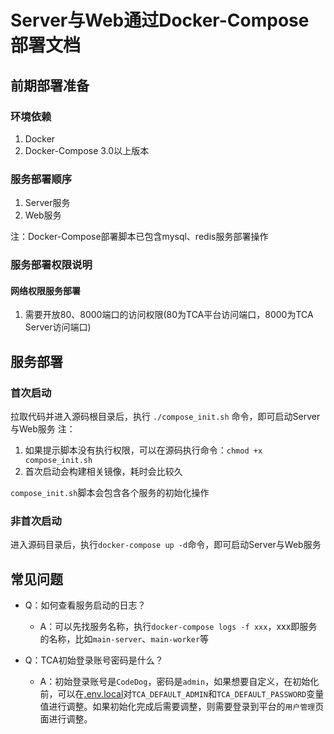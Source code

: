 # Server与Web通过Docker-Compose部署文档
## 前期部署准备
### 环境依赖
1. Docker
2. Docker-Compose 3.0以上版本

### 服务部署顺序
1. Server服务
2. Web服务

注：Docker-Compose部署脚本已包含mysql、redis服务部署操作

### 服务部署权限说明
#### 网络权限服务部署
1. 需要开放80、8000端口的访问权限(80为TCA平台访问端口，8000为TCA Server访问端口)

## 服务部署

### 首次启动
拉取代码并进入源码根目录后，执行 ``./compose_init.sh`` 命令，即可启动Server与Web服务
注：
1. 如果提示脚本没有执行权限，可以在源码执行命令：``chmod +x compose_init.sh``
2. 首次启动会构建相关镜像，耗时会比较久

``compose_init.sh``脚本会包含各个服务的初始化操作

### 非首次启动
进入源码目录后，执行``docker-compose up -d``命令，即可启动Server与Web服务

## 常见问题
- Q：如何查看服务启动的日志？
  - A：可以先找服务名称，执行``docker-compose logs -f xxx``，xxx即服务的名称，比如``main-server``、``main-worker``等

- Q：TCA初始登录账号密码是什么？
  - A：初始登录账号是``CodeDog``，密码是``admin``，如果想要自定义，在初始化前，可以在[.env.local](https://github.com/Tencent/CodeAnalysis/blob/main/server/dockerconfs/.env.local)对``TCA_DEFAULT_ADMIN``和``TCA_DEFAULT_PASSWORD``变量值进行调整。如果初始化完成后需要调整，则需要登录到平台的``用户管理``页面进行调整。
